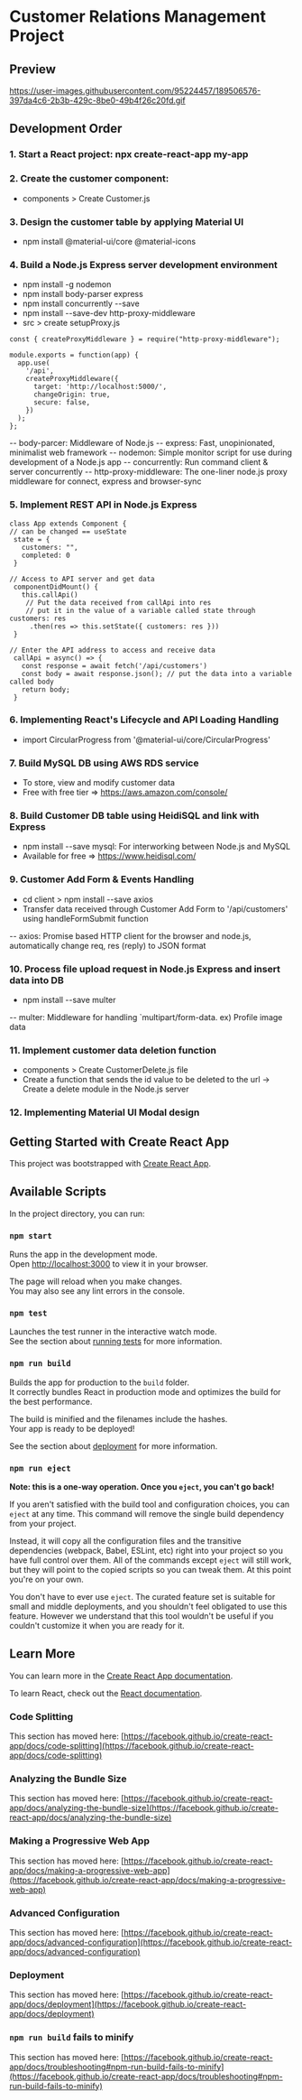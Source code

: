 # Customer Relations Management Project

## Preview
https://user-images.githubusercontent.com/95224457/189506576-397da4c6-2b3b-429c-8be0-49b4f26c20fd.gif

## Development Order



### 1. Start a React project: npx create-react-app my-app


### 2. Create the customer component:
 * components > Create Customer.js


### 3. Design the customer table by applying Material UI
 * npm install @material-ui/core @material-icons


### 4. Build a Node.js Express server development environment
 * npm install -g nodemon
 * npm install body-parser express
 * npm install concurrently --save
 * npm install --save-dev http-proxy-middleware
 * src > create setupProxy.js

```
const { createProxyMiddleware } = require("http-proxy-middleware");

module.exports = function(app) {
  app.use(
    '/api',
    createProxyMiddleware({
      target: 'http://localhost:5000/',
      changeOrigin: true,
      secure: false,
    })
  );
};
```


 -- body-parcer: Middleware of Node.js
 -- express: Fast, unopinionated, minimalist web framework
 -- nodemon: Simple monitor script for use during development of a Node.js app
 -- concurrently: Run command client & server concurrently
 -- http-proxy-middleware: The one-liner node.js proxy middleware for connect, express and browser-sync


### 5. Implement REST API in Node.js Express


 ```
class App extends Component {
 // can be changed == useState
  state = {
    customers: "",
    completed: 0
  }

// Access to API server and get data
  componentDidMount() {
    this.callApi()
     // Put the data received from callApi into res
     // put it in the value of a variable called state through customers: res
      .then(res => this.setState({ customers: res }))
  }

// Enter the API address to access and receive data
  callApi = async() => {
    const response = await fetch('/api/customers')
    const body = await response.json(); // put the data into a variable called body
    return body;
  }
```


### 6. Implementing React's Lifecycle and API Loading Handling
 * import CircularProgress from '@material-ui/core/CircularProgress'


### 7. Build MySQL DB using AWS RDS service
 * To store, view and modify customer data
 * Free with free tier => https://aws.amazon.com/console/


### 8. Build Customer DB table using HeidiSQL and link with Express
 * npm install --save mysql: For interworking between Node.js and MySQL
 * Available for free => https://www.heidisql.com/


### 9. Customer Add Form & Events Handling
 * cd client > npm install --save axios
 * Transfer data received through Customer Add Form to '/api/customers' using handleFormSubmit function


 -- axios: Promise based HTTP client for the browser and node.js, automatically change req, res (reply) to JSON format


### 10. Process file upload request in Node.js Express and insert data into DB
 * npm install --save multer


 -- multer: Middleware for handling `multipart/form-data. ex) Profile image data


### 11. Implement customer data deletion function
 * components > Create CustomerDelete.js file
 * Create a function that sends the id value to be deleted to the url -> Create a delete module in the Node.js server


### 12. Implementing Material UI Modal design




## Getting Started with Create React App

This project was bootstrapped with [Create React App](https://github.com/facebook/create-react-app).

## Available Scripts

In the project directory, you can run:

### `npm start`

Runs the app in the development mode.\
Open [http://localhost:3000](http://localhost:3000) to view it in your browser.

The page will reload when you make changes.\
You may also see any lint errors in the console.

### `npm test`

Launches the test runner in the interactive watch mode.\
See the section about [running tests](https://facebook.github.io/create-react-app/docs/running-tests) for more information.

### `npm run build`

Builds the app for production to the `build` folder.\
It correctly bundles React in production mode and optimizes the build for the best performance.

The build is minified and the filenames include the hashes.\
Your app is ready to be deployed!

See the section about [deployment](https://facebook.github.io/create-react-app/docs/deployment) for more information.

### `npm run eject`

**Note: this is a one-way operation. Once you `eject`, you can't go back!**

If you aren't satisfied with the build tool and configuration choices, you can `eject` at any time. This command will remove the single build dependency from your project.

Instead, it will copy all the configuration files and the transitive dependencies (webpack, Babel, ESLint, etc) right into your project so you have full control over them. All of the commands except `eject` will still work, but they will point to the copied scripts so you can tweak them. At this point you're on your own.

You don't have to ever use `eject`. The curated feature set is suitable for small and middle deployments, and you shouldn't feel obligated to use this feature. However we understand that this tool wouldn't be useful if you couldn't customize it when you are ready for it.

## Learn More

You can learn more in the [Create React App documentation](https://facebook.github.io/create-react-app/docs/getting-started).

To learn React, check out the [React documentation](https://reactjs.org/).

### Code Splitting

This section has moved here: [https://facebook.github.io/create-react-app/docs/code-splitting](https://facebook.github.io/create-react-app/docs/code-splitting)

### Analyzing the Bundle Size

This section has moved here: [https://facebook.github.io/create-react-app/docs/analyzing-the-bundle-size](https://facebook.github.io/create-react-app/docs/analyzing-the-bundle-size)

### Making a Progressive Web App

This section has moved here: [https://facebook.github.io/create-react-app/docs/making-a-progressive-web-app](https://facebook.github.io/create-react-app/docs/making-a-progressive-web-app)

### Advanced Configuration

This section has moved here: [https://facebook.github.io/create-react-app/docs/advanced-configuration](https://facebook.github.io/create-react-app/docs/advanced-configuration)

### Deployment

This section has moved here: [https://facebook.github.io/create-react-app/docs/deployment](https://facebook.github.io/create-react-app/docs/deployment)

### `npm run build` fails to minify

This section has moved here: [https://facebook.github.io/create-react-app/docs/troubleshooting#npm-run-build-fails-to-minify](https://facebook.github.io/create-react-app/docs/troubleshooting#npm-run-build-fails-to-minify)
